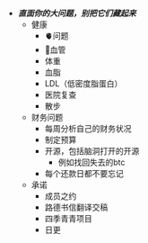 - ***直面你的大问题，别把它们藏起来***
    - 健康
        - 🫀问题
        - 🧠血管
        - 体重
        - 血脂
        - LDL（低密度脂蛋白）
        - 医院复查
        - 散步
    - 财务问题
        - 每周分析自己的财务状况
        - 制定预算
        - 开源，包括脑洞打开的开源
            - 例如找回失去的btc
        - 每个还款日都不要忘记
    - 承诺
        - 成员之约
        - 路德书信翻译交稿
        - 四季青青项目
        - 日更
